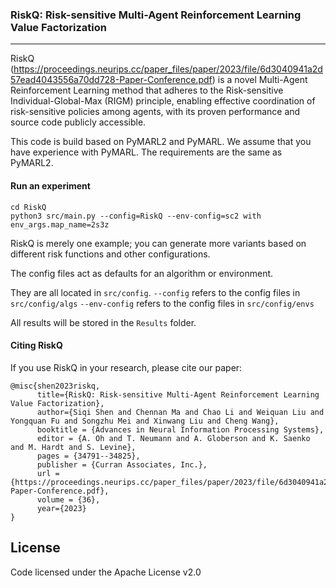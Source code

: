 ### RiskQ: Risk-sensitive Multi-Agent Reinforcement Learning Value Factorization  

-----

RiskQ (https://proceedings.neurips.cc/paper_files/paper/2023/file/6d3040941a2d57ead4043556a70dd728-Paper-Conference.pdf) is a novel Multi-Agent Reinforcement Learning method that adheres to the Risk-sensitive Individual-Global-Max (RIGM) principle, enabling effective coordination of risk-sensitive policies among agents, with its proven performance and source code publicly accessible.



This code is build based on PyMARL2 and PyMARL. We assume that you have experience with PyMARL.
The requirements are the same as PyMARL2.

#### Run an experiment 

```
cd RiskQ
python3 src/main.py --config=RiskQ --env-config=sc2 with env_args.map_name=2s3z
```

RiskQ is merely one example; you can generate more variants based on different risk functions and other configurations.

The config files act as defaults for an algorithm or environment. 

They are all located in `src/config`.
`--config` refers to the config files in `src/config/algs`
`--env-config` refers to the config files in `src/config/envs`

All results will be stored in the `Results` folder.

#### Citing RiskQ

If you use RiskQ in your research, please cite our paper:

```
@misc{shen2023riskq,
      title={RiskQ: Risk-sensitive Multi-Agent Reinforcement Learning Value Factorization}, 
      author={Siqi Shen and Chennan Ma and Chao Li and Weiquan Liu and Yongquan Fu and Songzhu Mei and Xinwang Liu and Cheng Wang},
      booktitle = {Advances in Neural Information Processing Systems},
      editor = {A. Oh and T. Neumann and A. Globerson and K. Saenko and M. Hardt and S. Levine},
      pages = {34791--34825},
      publisher = {Curran Associates, Inc.},
      url = {https://proceedings.neurips.cc/paper_files/paper/2023/file/6d3040941a2d57ead4043556a70dd728-Paper-Conference.pdf},
      volume = {36},
      year={2023}
}

```



## License

Code licensed under the Apache License v2.0
